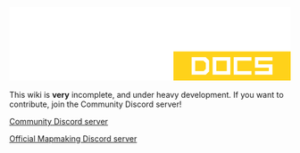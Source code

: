 [<img src="./docs/public/se-docs-light.png" alt="Sector's Edge Wiki"/>](https://sectorsedgecommunity.github.io/mapping-docs/)

This wiki is **very** incomplete, and under heavy development. If you want to contribute, join the Community Discord server!

[Community Discord server](https://discord.gg/t5zhZRJ2w3)

[Official Mapmaking Discord server](https://discord.gg/sJA3cs4DEV)